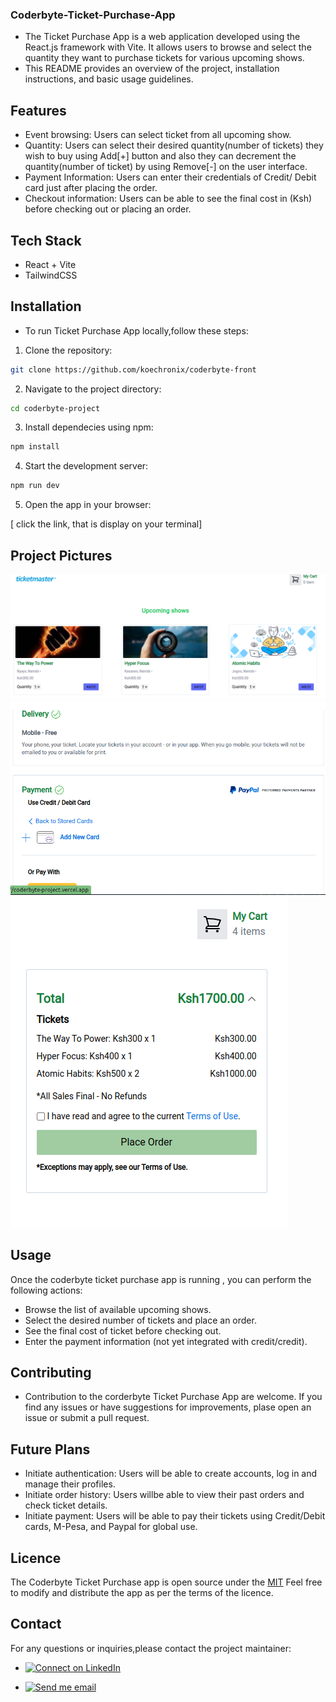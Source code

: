 ### Coderbyte-Ticket-Purchase-App

- The Ticket Purchase App is a web application developed using the React.js framework with Vite. It allows users to browse and select the quantity they want to purchase tickets for various upcoming shows.
- This README provides an overview of the project, installation instructions, and basic usage guidelines.

## Features

- Event browsing: Users can select ticket from all upcoming show.
- Quantity: Users can select their desired quantity(number of tickets) they wish to buy using Add[+]     button and also they can decrement the quantity(number of ticket) by using Remove[-] on the user interface.
- Payment Information: Users can enter their credentials of Credit/ Debit card just after placing the order.
- Checkout information: Users can be able to see the final cost in (Ksh) before checking out or placing an order.

## Tech Stack
- React + Vite
- TailwindCSS

## Installation 

- To run Ticket Purchase App locally,follow these steps:

1. Clone the repository:

```bash
git clone https://github.com/koechronix/coderbyte-front

```

2. Navigate to the project directory:

```bash
cd coderbyte-project
```

3. Install dependecies using npm:

```bash
npm install
```

4. Start the development server:

```bash
npm run dev
```

5. Open the app in your browser:

[ click the link, that is display on your terminal]

## Project Pictures 
![Frontpage](./src/assets/images/main.png)
![Payment](./src/assets/images/payment1.png)
![cart](./src/assets/images/cart.png)

## Usage

Once the coderbyte ticket purchase app is running , you can perform the following actions:

- Browse the list of available upcoming shows.
- Select the desired number of tickets and place an order.
- See the final cost of ticket before checking out.
- Enter the payment information (not yet integrated with credit/credit).

 ## Contributing
- Contribution to the corderbyte Ticket Purchase App are welcome. If you find any issues or have suggestions for improvements, plase open an issue or submit a pull request.

## Future Plans
- Initiate authentication: Users will be able to create accounts, log in and manage their profiles.
- Initiate order history: Users willbe able to view their past orders and check ticket details.
- Initiate payment: Users will be able to pay their tickets using Credit/Debit cards, M-Pesa, and Paypal for global use.

## Licence 
The Coderbyte Ticket Purchase app is open source under the 
[MIT](https://choosealicense.com/licenses/mit/)
Feel free to modify and distribute the app as per the terms of the licence.

## Contact
For any questions or inquiries,please contact the project maintainer:

- [![Connect on LinkedIn](https://img.shields.io/badge/--linkedin?label=LinkedIn&logo=LinkedIn&style=social)](https://www.linkedin.com/in/amos-koech-/)

- [![Send me email](https://img.shields.io/badge/--gmail?label=Gmail&logo=Gmail&style=social)](mailto:koechronix@gmail.com)